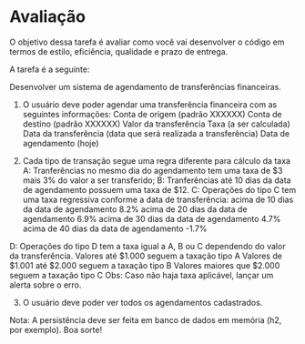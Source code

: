 # Avaliação

O objetivo dessa tarefa é avaliar como você vai desenvolver o código em termos de estilo,
eficiência, qualidade e prazo de entrega.

A tarefa é a seguinte:

Desenvolver um sistema de agendamento de transferências financeiras.

1) O usuário deve poder agendar uma transferência financeira com as seguintes
 informações:
 Conta de origem (padrão XXXXXX)
 Conta de destino (padrão XXXXXX)
 Valor da transferência
 Taxa (a ser calculada)
 Data da transferência (data que será realizada a transferência)
 Data de agendamento (hoje)
 
2) Cada tipo de transação segue uma regra diferente para cálculo da taxa
 A: Tranferências no mesmo dia do agendamento tem uma taxa de $3 mais 3% do valor a
ser transferido;
B: Tranferências até 10 dias da data de agendamento possuem uma taxa de $12.
C: Operações do tipo C tem uma taxa regressiva conforme a data de
transferência:
 acima de 10 dias da data de agendamento 8.2%
 acima de 20 dias da data de agendamento 6.9%
 acima de 30 dias da data de agendamento 4.7%
 acima de 40 dias da data de agendamento -1.7%
 
 D: Operações do tipo D tem a taxa igual a A, B ou C dependendo do valor da
transferência.
 Valores até $1.000 seguem a taxação tipo A
 Valores de $1.001 até $2.000 seguem a taxação tipo B
 Valores maiores que $2.000 seguem a taxação tipo C
Obs: Caso não haja taxa aplicável, lançar um alerta sobre o erro.

3) O usuário deve poder ver todos os agendamentos cadastrados.

Nota: A persistência deve ser feita em banco de dados em memória (h2, por exemplo).
Boa sorte! 
